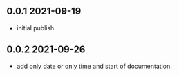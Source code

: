 ## 0.0.1 2021-09-19
* initial publish.
## 0.0.2 2021-09-26
* add only date or only time and start of documentation.

